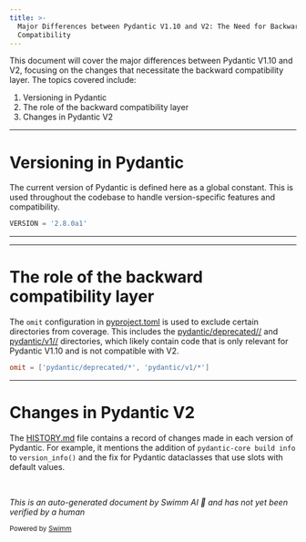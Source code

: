 ```yaml
---
title: >-
  Major Differences between Pydantic V1.10 and V2: The Need for Backward
  Compatibility
---
```

This document will cover the major differences between Pydantic V1.10 and V2, focusing on the changes that necessitate the backward compatibility layer. The topics covered include:

1. Versioning in Pydantic
2. The role of the backward compatibility layer
3. Changes in Pydantic V2

<SwmSnippet path="/pydantic/version.py" line="7">

---

# Versioning in Pydantic

The current version of Pydantic is defined here as a global constant. This is used throughout the codebase to handle version-specific features and compatibility.

```python
VERSION = '2.8.0a1'
```

---

</SwmSnippet>

<SwmSnippet path="/pyproject.toml" line="211">

---

# The role of the backward compatibility layer

The <SwmToken path="/pyproject.toml" pos="211:0:0" line-data="omit = [&#39;pydantic/deprecated/*&#39;, &#39;pydantic/v1/*&#39;]">`omit`</SwmToken> configuration in <SwmPath>[pyproject.toml](/pyproject.toml)</SwmPath> is used to exclude certain directories from coverage. This includes the <SwmPath>[pydantic/deprecated//](/pydantic/deprecated//)</SwmPath> and <SwmPath>[pydantic/v1//](/pydantic/v1//)</SwmPath> directories, which likely contain code that is only relevant for Pydantic V1.10 and is not compatible with V2.

```toml
omit = ['pydantic/deprecated/*', 'pydantic/v1/*']
```

---

</SwmSnippet>

# Changes in Pydantic V2

The <SwmPath>[HISTORY.md](/HISTORY.md)</SwmPath> file contains a record of changes made in each version of Pydantic. For example, it mentions the addition of <SwmToken path="/pydantic/version.py" pos="55:2:4" line-data="        &#39;pydantic-core version&#39;: pdc.__version__,">`pydantic-core`</SwmToken>` `<SwmToken path="/pydantic/_internal/_decorators.py" pos="224:3:3" line-data="    def build(">`build`</SwmToken>` `<SwmToken path="/pydantic/version.py" pos="53:1:1" line-data="    info = {">`info`</SwmToken> to <SwmToken path="/pydantic/v1/version.py" pos="16:2:4" line-data="def version_info() -&gt; str:">`version_info()`</SwmToken> and the fix for Pydantic dataclasses that use slots with default values.

&nbsp;

*This is an auto-generated document by Swimm AI 🌊 and has not yet been verified by a human*

<SwmMeta version="3.0.0" repo-id="Z2l0aHViJTNBJTNBREVNTy1weWRhbnRpYyUzQSUzQWdpbGFkbmF2b3Q=" repo-name="DEMO-pydantic"><sup>Powered by [Swimm](https://app.swimm.io/)</sup></SwmMeta>
